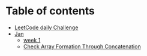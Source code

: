 # Table of contents

* [LeetCode daily Challenge](README.md)
* [Jan](jan/README.md)
  * [week 1](jan/week-1.md)
  * [Check Array Formation Through Concatenation](jan/check-array-formation-through-concatenation.md)

